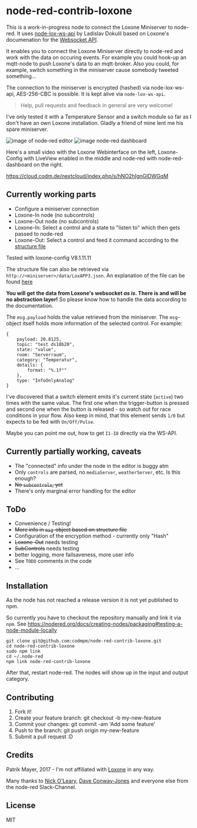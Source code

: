 node-red-contrib-loxone
=
This is a work-in-progress node to connect the Loxone Miniserver to
node-red. It uses [node-lox-ws-api](https://github.com/alladdin/node-lox-ws-api) 
by Ladislav Dokulil based on Loxone's documenation for the [Websocket API](https://www.loxone.com/dede/wp-content/uploads/sites/2/2016/08/loxone-communicating-with-the-miniserver.pdf).

It enables you to connect the Loxone Miniserver directly to node-red and work with the data
on occuring events. For example you could hook-up an mqtt-node to push Loxone's data to an mqtt-broker.
Also you could, for example, switch something in the miniserver cause somebody tweeted something...

The connection to the miniserver is encrypted (hashed) via node-lox-ws-api, AES-256-CBC is possible. It is
kept alive via `node-lox-ws-api`.

> Help, pull requests and feedback in general are very welcome!

I've only tested it with a Temperature Sensor and a switch module so far as I don't 
have an own Loxone installation. Gladly a friend of mine lent me his spare miniserver.

![image of node-red editor](node-red-loxone-editor.png)
![image node-red dashboard](node-red-loxone-dashboard.png)

Here's a small video with the Loxone Webinterface on the left, Loxone-Config with LiveView enabled in the 
middle and node-red with node-red-dashboard on the right.

https://cloud.codm.de/nextcloud/index.php/s/hNO2hIgnGIDWGqM

Currently working parts
-
* Configure a miniserver connection 
* Loxone-In node (no subcontrols)
* Loxone-Out node (no subcontrols)
* Loxone-In: Select a control and a state to "listen to" which then gets passed to node-red
* Loxone-Out: Select a control and feed it command according to the [structure file](https://www.loxone.com/dede/wp-content/uploads/sites/2/2016/08/loxone-structure-file.pdf?x48792)

Tested with loxone-config V8.1.11.11

The structure file can also be retrieved via `http://<miniserver>/data/LoxAPP3.json`.
An explanation of the file can be found [here](https://www.loxone.com/dede/wp-content/uploads/sites/2/2016/08/loxone-structure-file.pdf)

**You will get the data from Loxone's websocket _as is_. There is and will be no abstraction layer!**
So please know how to handle the data according to the documentation.

The `msg.payload` holds the value retrieved from the miniserver. The `msg`-object itself holds more information of
the selected control. For example:

    {
        payload: 20.8125,
        topic: "test ds18b20",
        state: "value",
        room: "Serverraum",
        category: "Temperatur",
        details: {
            format: "%.1f°"
        },
        type: "InfoOnlyAnalog"
    }
    
I've discovered that a switch element emits it's current state (`active`) two times with the same value.
The first one when the trigger-button is pressed and second one when the button is released - so 
watch out for race conditions in your flow.
Also keep in mind, that this element sends `1/0` but expects to be fed with `On/Off/Pulse`.

Maybe you can point me out, how to get `I1-I8` directly via the WS-API.

Currently partially working, caveats
-
* The "connected" info under the node in the editor is buggy atm
* Only `controls` are parsed, no `mediaServer`, `weatherServer`, etc. 
  Is this enough? 
* ~~No `subcontrols`, yet~~
* There's only marginal error handling for the editor


ToDo
-
* Convenience / Testing!
* ~~More info in `msg`-object based on structure file~~
* Configuration of the encryption method - currently only "Hash"
* ~~Loxone-Out~~ needs testing
* ~~SubControls~~ needs testing
* better logging, more failsaveness, more user info
* See `TODO` comments in the code
* ...

Installation
-
As the node has not reached a release version it is not yet published to npm.

So currently you have to checkout the repository manually and link it via `npm`. 
See https://nodered.org/docs/creating-nodes/packaging#testing-a-node-module-locally

    git clone git@github.com:codmpm/node-red-contrib-loxone.git
    cd node-red-contrib-loxone
    sudo npm link
    cd ~/.node-red
    npm link node-red-contrib-loxone
    
After that, restart node-red. The nodes will show up in the input and output category.

Contributing
-

1. Fork it!
2. Create your feature branch: git checkout -b my-new-feature
3. Commit your changes: git commit -am 'Add some feature'
4. Push to the branch: git push origin my-new-feature
5. Submit a pull request :D

Credits
-
Patrik Mayer, 2017 - I'm not affiliated with [Loxone](https://www.loxone.com/) in any way.

Many thanks to [Nick O'Leary](https://github.com/knolleary), [Dave Conway-Jones](https://github.com/dceejay/)
 and everyone else from the node-red Slack-Channel. 

License
-
MIT

